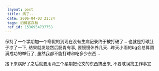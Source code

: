 ```yaml
---
 layout: post
 title: 病了...
 date: 2006-04-03 21:24
 tags: 旧博客存档
 ref_id: 1536954737758
---
```

保持了一个学期加一个寒假的到现在没有生病记录终于被打破了... 也就是打球肚子凉了一下, 结果就发烧然后肠胃有事,
要慢慢休养几天...昨天小雨的bg会总算圆满成功的举行了, 虽然我都不能打球和吃多少东西...



接下来病好了之后就要用两三个星期把论文的东西搞出来, 不要耽误找工作事宜


